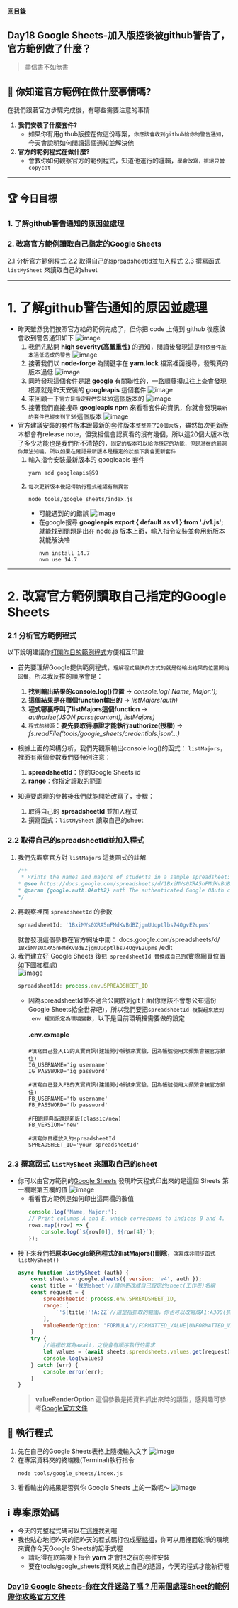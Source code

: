 #### [回目錄](../README.md)
## Day18 Google Sheets-加入版控後被github警告了，官方範例做了什麼？

>盡信書不如無書

🤔 你知道官方範例在做什麼事情嗎?
----
在我們跟著官方步驟完成後，有哪些需要注意的事情
1. **我們安裝了什麼套件?**
    * 如果你有用github版控在做這份專案，`你應該會收到github給你的警告通知`，今天會說明如何閱讀這個通知並解決他  
2. **官方的範例程式在做什麼?**
    * 會教你如何觀察官方的範例程式，知道他運行的邏輯，`學會改寫，拒絕只當copycat`

----

🏆 今日目標
----
### 1. 了解github警告通知的原因並處理

### 2. 改寫官方範例讀取自己指定的Google Sheets
2.1 分析官方範例程式
2.2 取得自己的spreadsheetId並加入程式
2.3 撰寫函式 `listMySheet` 來讀取自己的sheet

----

# 1. 了解github警告通知的原因並處理
* 昨天雖然我們按照官方給的範例完成了，但你把 code 上傳到 github 後應該會收到警告通知如下
    ![image](./article_img/github_alerts.png)
    1. 我們先點開 **high severity(高嚴重性)** 的通知，閱讀後發現這是`相依套件版本過低造成的警告`
        ![image](./article_img/github_alert_detail.png)
    2. 接著我們以 **node-forge** 為關鍵字在 **yarn.lock** 檔案裡面搜尋，發現真的版本過低
        ![image](./article_img/day17_yarnLock.png)
    3. 同時發現這個套件是跟 **google** 有關聯性的，一路順藤摸瓜往上查會發現根源就是昨天安裝的 **googleapis** 這個套件
        ![image](./article_img/day17_yarnLock_google.png)
    4. 來回顧一下`官方是指定我們安裝39`這個版本的
        ![image](./article_img/googleapis_doc.png)
    5. 接著我們直接搜尋 **googleapis npm** 來看看套件的資訊，你就會發現`最新的套件已經來到了59`這個版本
        ![image](./article_img/googleapis_npm.png)
* 官方建議安裝的套件版本跟最新的套件版本`整整差了20個大版`，雖然每次更新版本都會有release note，但我相信會認真看的沒有幾個，所以這20個大版本改了多少功能也是我們所不清楚的，`固定的版本可以給你穩定的功能，但是潛在的漏洞你無法知曉，所以如果在確認最新版本是穩定的狀態下我會更新套件`
    1. 輸入指令安裝最新版本的 googleapis 套件
        ```vim
        yarn add googleapis@59
        ```
    2. `每次更新版本後記得執行程式確認有無異常`
        ```vim
        node tools/google_sheets/index.js
        ```
        * 可能遇到的的錯誤
            ![image](./article_img/nvm_error.png)
        * 在google搜尋 **googleapis export { default as v1 } from './v1.js';** 就能找到問題是出在 node.js 版本上面，輸入指令安裝並套用新版本就能解決嚕
            ```vim
            nvm install 14.7
            nvm use 14.7
            ```

----

# 2. 改寫官方範例讀取自己指定的Google Sheets

### 2.1 分析官方範例程式
以下說明建議你[打開昨日的範例程式](https://github.com/dean9703111/ithelp_30days/blob/master/day17/tools/google_sheets/index.js)方便相互印證
* 首先要理解Google提供範例程式，`理解程式最快的方式的就是從輸出結果的位置開始回推`，所以我反推的順序會是：
    1. **找到輸出結果的console.log()位置** &rarr; *console.log('Name, Major:');*
    2. **這個結果是在哪個function輸出的** &rarr; *listMajors(auth)*
    3. **程式哪裏呼叫了listMajors這個function** &rarr; *authorize(JSON.parse(content), listMajors)*
    4. `程式的根源`：**要先要取得憑證才能執行authorize(授權)** &rarr; *fs.readFile('tools/google_sheets/credentials.json'...)*

* 根據上面的架構分析，我們先觀察輸出console.log()的函式： `listMajors`，裡面有兩個參數我們要特別注意：  
    1. **spreadsheetId**：你的Google Sheets id
    2. **range**：你指定讀取的範圍

* 知道要處理的參數後我們就能開始改寫了，步驟：
    1. 取得自己的 **spreadsheetId** 並加入程式
    2. 撰寫函式：`listMySheet` 讀取自己的sheet

### 2.2 取得自己的spreadsheetId並加入程式
1. 我們先觀察官方對 `listMajors` 這隻函式的註解
    ```js
    /**
     * Prints the names and majors of students in a sample spreadsheet:
    * @see https://docs.google.com/spreadsheets/d/1BxiMVs0XRA5nFMdKvBdBZjgmUUqptlbs74OgvE2upms/edit
    * @param {google.auth.OAuth2} auth The authenticated Google OAuth client.
    */
    ```
2. 再觀察裡面 `spreadsheetId` 的參數
    ```js
    spreadsheetId: '1BxiMVs0XRA5nFMdKvBdBZjgmUUqptlbs74OgvE2upms'  
    ```
    就會發現這個參數在官方網址中間：
    docs.google.com/spreadsheets/d/ `1BxiMVs0XRA5nFMdKvBdBZjgmUUqptlbs74OgvE2upms` /edit 
3. 我們建立好 Google Sheets 後`把 spreadsheetId 替換成自己的`(實際網頁位置如下圖紅框處)  
    ![image](./article_img/googlesheet_url.png)  
    ```js
    spreadsheetId: process.env.SPREADSHEET_ID
    ```
    * 因為spreadsheetId並不適合公開放到git上面(你應該不會想公布這份Google Sheets給全世界吧)，所以我們要把`spreadsheetId 複製起來放到 .env 裡面設定為環境變數`，以下是目前環境檔需要做的設定
        #### .env.exmaple
        ```
        #填寫自己登入IG的真實資訊(建議開小帳號來實驗，因為帳號使用太頻繁會被官方鎖住)
        IG_USERNAME='ig username'
        IG_PASSWORD='ig password'

        #填寫自己登入FB的真實資訊(建議開小帳號來實驗，因為帳號使用太頻繁會被官方鎖住)
        FB_USERNAME='fb username'
        FB_PASSWORD='fb password'

        #FB跑經典版還是新版(classic/new)
        FB_VERSION='new'

        #填寫你目標放入的spreadsheetId
        SPREADSHEET_ID='your spreadsheetId'
        ```

### 2.3 撰寫函式 `listMySheet` 來讀取自己的sheet
* 你可以由官方範例的[Google Sheets](https://docs.google.com/spreadsheets/d/1BxiMVs0XRA5nFMdKvBdBZjgmUUqptlbs74OgvE2upms/edit) 發現昨天程式印出來的是這個 Sheets 第一欄跟第五欄的值
    ![image](./article_img/googlesheetex.png)  
    * 看看官方範例是如何印出這兩欄的數值
        ```js
        console.log('Name, Major:');
        // Print columns A and E, which correspond to indices 0 and 4.
        rows.map((row) => {
            console.log(`${row[0]}, ${row[4]}`);
        });
        ```  
* 接下來我們**把原本Google範例程式的listMajors()刪除**，`改寫成非同步函式listMySheet()`  
    ```js
    async function listMySheet (auth) {
        const sheets = google.sheets({ version: 'v4', auth });
        const title = '我的sheet'//請你更改成自己設定的sheet(工作表)名稱
        const request = {
            spreadsheetId: process.env.SPREADSHEET_ID,
            range: [
                `'${title}'!A:ZZ`//這是指抓取的範圍，你也可以改寫成A1:A300(抓第1欄的第1列到第300列)
            ],
            valueRenderOption: "FORMULA"//FORMATTED_VALUE|UNFORMATTED_VALUE|FORMULA
        }
        try {
            //這裡改寫為await，之後會有順序執行的需求
            let values = (await sheets.spreadsheets.values.get(request)).data.values;
            console.log(values)
        } catch (err) {
            console.error(err);
        }
    }
    ```
    >**valueRenderOption** 這個參數是把資料抓出來時的類型，感興趣可參考[Google官方文件](https://developers.google.com/sheets/api/reference/rest/v4/ValueRenderOption)  
  

🚀 執行程式
----
1. 先在自己的Google Sheets表格上隨機輸入文字
    ![image](./article_img/googlesheet.png)  
2. 在專案資料夾的終端機(Terminal)執行指令
    ```vim
    node tools/google_sheets/index.js
    ```
3. 看看輸出的結果是否與你 Google Sheets 上的一致呢～
    ![image](./article_img/terminal.png)  

ℹ️ 專案原始碼
----
* 今天的完整程式碼可以在[這裡](https://github.com/dean9703111/ithelp_30days/tree/master/day18)找到喔
* 我也貼心地把昨天的把昨天的程式碼打包成[壓縮檔](https://github.com/dean9703111/ithelp_30days/raw/master/sampleCode/day17_sample_code.zip)，你可以用裡面乾淨的環境來實作今天Google Sheets的起手式喔
    * 請記得在終端機下指令 **yarn** 才會把之前的套件安裝
    * 要在tools/google_sheets資料夾放上自己的憑證，今天的程式才能執行喔

### [Day19 Google Sheets-你在文件迷路了嗎？用兩個處理Sheet的範例帶你攻略官方文件](/day19/README.md)